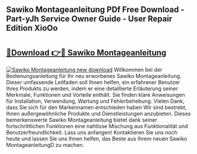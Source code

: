## Sawiko Montageanleitung PDf Free Download - Part-yJh Service Owner Guide - User Repair Edition XioOo

# <h2><a href="http://df7nyrt.blite.top/?on=Sawiko+Montageanleitung">🔗Download 👉🔴 Sawiko Montageanleitung</a></h2>

[![Sawiko Montageanleitung new download](https://i.imgur.com/lujVjoI.png)](http://df7nyrt.blite.top/?on=Sawiko+Montageanleitung)
Willkommen bei der Bedienungsanleitung für Ihr neu erworbenes Sawiko Montageanleitung. Dieser umfassende Leitfaden soll Ihnen helfen, ein erfahrener Benutzer Ihres Produkts zu werden, indem er eine detaillierte Erläuterung seiner Merkmale, Funktionen und Vorteile enthält. Sie finden klare Anweisungen für Installation, Verwendung, Wartung und Fehlerbehebung. Vielen Dank, dass Sie sich für den Markennamen entschieden haben Wir sind bestrebt, Ihnen außergewöhnliche Produkte und Dienstleistungen anzubieten. Dieses bemerkenswerte Sawiko Montageanleitung bietet dank seiner fortschrittlichen Funktionen eine nahtlose Mischung aus Funktionalität und Benutzerfreundlichkeit. Lass uns anfangen! Kontaktieren Sie uns noch heute und lassen Sie uns Ihnen helfen, das Beste aus Ihrem neuen Sawiko MontageanleitungD zu machen.
